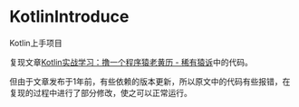 # KotlinIntroduce
Kotlin上手项目

复现文章[Kotlin实战学习：撸一个程序猿老黄历 - 稀有猿诉](http://toughcoder.net/blog/2018/06/09/kotlin-exercise-programmer-calendar/)中的代码。

但由于文章发布于1年前，有些依赖的版本更新，所以原文中的代码有些报错，在复现的过程中进行了部分修改，使之可以正常运行。
